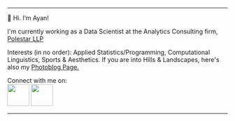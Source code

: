 <hr>
👋 Hi. I’m Ayan!
 
 I'm currently working as a Data Scientist at the Analytics Consulting firm,<a href='https://www.polestarllp.com/'> Polestar LLP </a>

Interests (in no order): Applied Statistics/Programming, Computational Linguistics, Sports & Aesthetics.
If you are into Hills & Landscapes, here's also my <a href="https://hillbillyblog.github.io/">Photoblog Page.</a>


Connect with me on: <br>
<a href="https://www.linkedin.com/in/ayan-s-57850a19b/"><img src="https://cdn-icons-png.flaticon.com/512/3536/3536505.png" width="50"></a>       <a href="mailto: ayanworkmail02@gmail.com"><img src="https://cdn-icons-png.flaticon.com/512/5968/5968534.png" width="50"></a>

<hr>





<!---
ayanatherate/ayanatherate is a ✨ special ✨ repository because its `README.md` (this file) appears on your GitHub profile.
You can click the Preview link to take a look at your changes.
--->
